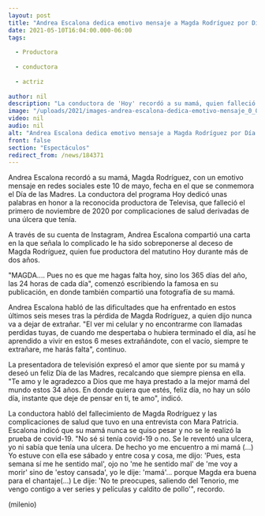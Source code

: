 ```yaml
---
layout: post
title: "Andrea Escalona dedica emotivo mensaje a Magda Rodríguez por Día de las Madres"
date: 2021-05-10T16:04:00.000-06:00
tags:
  
  - Productora
  
  - conductora
  
  - actriz
  
author: nil
description: "La conductora de 'Hoy' recordó a su mamá, quien falleció en noviembre de 2020, con un conmovedor mensaje en redes sociales este 10 de mayo. "
image: "/uploads/2021/images-andrea-escalona-dedica-emotivo-mensaje_0_0_1200_747.jpg"
video: nil
audio: nil
alt: "Andrea Escalona dedica emotivo mensaje a Magda Rodríguez por Día de las Madres"
front: false
section: "Espectáculos"
redirect_from: /news/184371
---
```


Andrea Escalona recordó a su mamá, Magda Rodríguez, con un emotivo mensaje en redes sociales este 10 de mayo, fecha en el que se conmemora el Día de las Madres. La conductora del programa Hoy dedicó unas palabras en honor a la reconocida productora de Televisa, que falleció el primero de noviembre de 2020 por complicaciones de salud derivadas de una úlcera que tenía. 

A través de su cuenta de Instagram, Andrea Escalona compartió una carta en la que señala lo complicado le ha sido sobreponerse al deceso de Magda Rodríguez, quien fue productora del matutino Hoy durante más de dos años.  

​"MAGDA.... Pues no es que me hagas falta hoy, sino los 365 días del año, las 24 horas de cada día", comenzó escribiendo la famosa en su publicación, en donde también compartió una fotografía de su mamá. 

Andrea Escalona habló de las dificultades que ha enfrentado en estos últimos seis meses tras la pérdida de Magda Rodríguez, a quien dijo nunca va a dejar de extrañar.  "El ver mi celular y no encontrarme con llamadas perdidas tuyas, de cuando me despertaba o hubiera terminado el día, así he aprendido a vivir en estos 6 meses extrañándote, con el vacío, siempre te extrañare, me harás falta", continuo.

La presentadora de televisión expresó el amor que siente por su mamá y deseó un feliz Día de las Madres, recalcando que siempre piensa en ella. "Te amo y le agradezco a Dios que me haya prestado a la mejor mamá del mundo estos 34 años. En donde quiera que estés, feliz día, no hay un sólo día, instante que deje de pensar en ti, te amo", indicó. 

La conductora habló del fallecimiento de Magda Rodríguez y las complicaciones de salud que tuvo en una entrevista con  Mara Patricia. Escalona indicó que su mamá nunca se quiso pesar y no se le realizó la prueba de covid-19.  "No sé si tenía covid-19 o no. Se le reventó una ulcera, yo ni sabía que tenía una ulcera. De hecho yo me encuentro a mi mamá (...) Yo estuve con ella ese sábado y entre cosa y cosa, me dijo: 'Pues, esta semana sí me he sentido mal', ojo no 'me he sentido mal' de 'me voy a morir' sino de 'estoy cansada', yo le dije: 'mamá'... porque Magda era buena para el chantaje(...) Le dije: 'No te preocupes, saliendo del Tenorio, me vengo contigo a ver series y películas y caldito de pollo'", recordo.

(milenio)